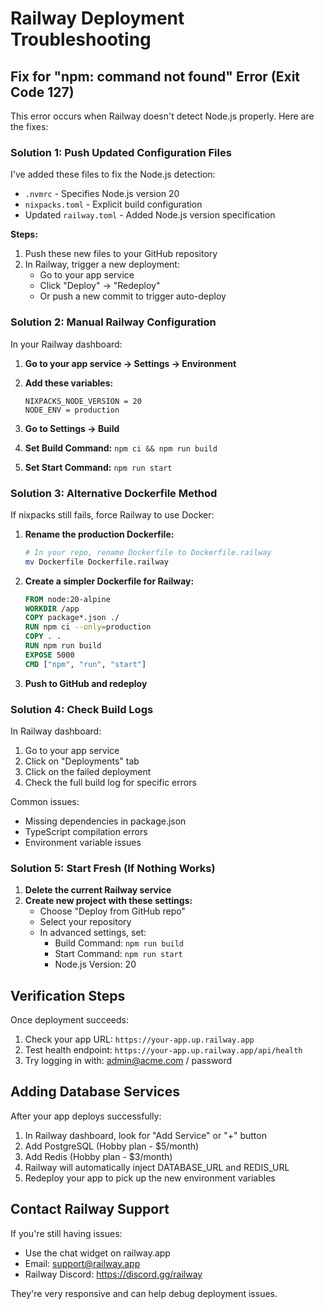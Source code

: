 # Railway Deployment Troubleshooting

## Fix for "npm: command not found" Error (Exit Code 127)

This error occurs when Railway doesn't detect Node.js properly. Here are the fixes:

### Solution 1: Push Updated Configuration Files

I've added these files to fix the Node.js detection:
- `.nvmrc` - Specifies Node.js version 20
- `nixpacks.toml` - Explicit build configuration
- Updated `railway.toml` - Added Node.js version specification

**Steps:**
1. Push these new files to your GitHub repository
2. In Railway, trigger a new deployment:
   - Go to your app service
   - Click "Deploy" → "Redeploy"
   - Or push a new commit to trigger auto-deploy

### Solution 2: Manual Railway Configuration

In your Railway dashboard:

1. **Go to your app service → Settings → Environment**
2. **Add these variables:**
   ```
   NIXPACKS_NODE_VERSION = 20
   NODE_ENV = production
   ```

3. **Go to Settings → Build**
4. **Set Build Command:** `npm ci && npm run build`
5. **Set Start Command:** `npm run start`

### Solution 3: Alternative Dockerfile Method

If nixpacks still fails, force Railway to use Docker:

1. **Rename the production Dockerfile:**
   ```bash
   # In your repo, rename Dockerfile to Dockerfile.railway
   mv Dockerfile Dockerfile.railway
   ```

2. **Create a simpler Dockerfile for Railway:**
   ```dockerfile
   FROM node:20-alpine
   WORKDIR /app
   COPY package*.json ./
   RUN npm ci --only=production
   COPY . .
   RUN npm run build
   EXPOSE 5000
   CMD ["npm", "run", "start"]
   ```

3. **Push to GitHub and redeploy**

### Solution 4: Check Build Logs

In Railway dashboard:
1. Go to your app service
2. Click on "Deployments" tab
3. Click on the failed deployment
4. Check the full build log for specific errors

Common issues:
- Missing dependencies in package.json
- TypeScript compilation errors
- Environment variable issues

### Solution 5: Start Fresh (If Nothing Works)

1. **Delete the current Railway service**
2. **Create new project with these settings:**
   - Choose "Deploy from GitHub repo"
   - Select your repository
   - In advanced settings, set:
     - Build Command: `npm run build`
     - Start Command: `npm run start`
     - Node.js Version: 20

## Verification Steps

Once deployment succeeds:
1. Check your app URL: `https://your-app.up.railway.app`
2. Test health endpoint: `https://your-app.up.railway.app/api/health`
3. Try logging in with: admin@acme.com / password

## Adding Database Services

After your app deploys successfully:
1. In Railway dashboard, look for "Add Service" or "+" button
2. Add PostgreSQL (Hobby plan - $5/month)
3. Add Redis (Hobby plan - $3/month)
4. Railway will automatically inject DATABASE_URL and REDIS_URL
5. Redeploy your app to pick up the new environment variables

## Contact Railway Support

If you're still having issues:
- Use the chat widget on railway.app
- Email: support@railway.app
- Railway Discord: https://discord.gg/railway

They're very responsive and can help debug deployment issues.